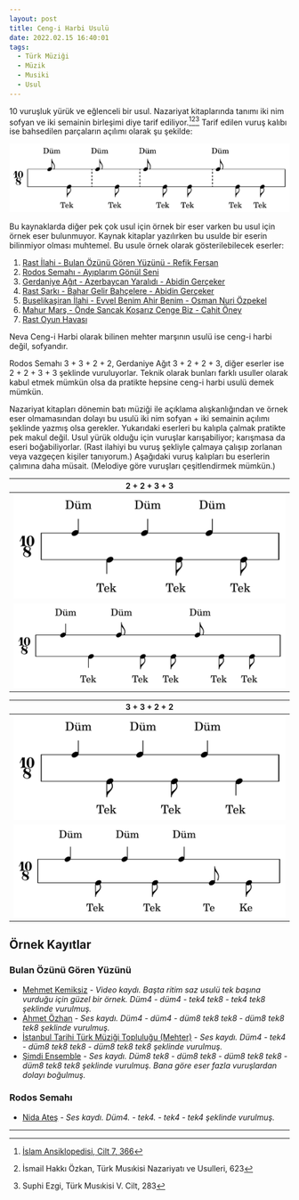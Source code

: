 ```yaml
---
layout: post
title: Ceng-i Harbi Usulü
date: 2022.02.15 16:40:01
tags:
  - Türk Müziği
  - Müzik
  - Musiki
  - Usul
---
```


10 vuruşluk yürük ve eğlenceli bir usul. Nazariyat kitaplarında tanımı iki nim sofyan ve iki semainin birleşimi diye tarif ediliyor.[^1][^2][^3] Tarif edilen vuruş kalıbı ise bahsedilen parçaların açılımı olarak şu şekilde:

![Düm8 tek8 düm8 tek8 düm8 tek8 tek8 düm8 tek8 tek8](/assets/images/10_8_ceng_i_harbi_nazariyat.png)

Bu kaynaklarda diğer pek çok usul için örnek bir eser varken bu usul için örnek eser bulunmuyor. Kaynak kitaplar yazılırken bu usulde bir eserin bilinmiyor olması muhtemel. Bu usule örnek olarak gösterilebilecek eserler:

1. [Rast İlahi - Bulan Özünü Gören Yüzünü - Refik Fersan](https://divanmakam.com/attachments/bulan-ozunu-goren-yuzunu-bir-yuzu-dahi-refik-fersan-tanburi-rast-v1-pdf.13585/)
2. [Rodos Semahı - Ayıplarım Gönül Seni](https://www.baglamaci.com/muzik/thm/halk_notalar/rodos%20semah%C4%B1%20(1).pdf)
3. [Gerdaniye Ağıt - Azerbaycan Yaralıdı - Abidin Gerçeker](https://divanmakam.com/attachments/azerbaycan-yaralidi-abidin-gerceker-doktor-gerdaniye-v1-pdf.5051/)
4. [Rast Şarkı - Bahar Gelir Bahçelere - Abidin Gerçeker](https://divanmakam.com/attachments/bahar-gelir-bahcelere-guller-acar-guller-acar-raks-abidin-gerceker-doktor-rast-v1-pdf.5343/)
5. [Buselikaşiran İlahi - Evvel Benim Ahir Benim - Osman Nuri Özpekel](https://divanmakam.com/attachments/evvel-benim-ahir-benim-canlara-can-olan-benim-osman-nuri-ozpekel-udi-buselik-asiran-v1-pdf.20889/)
6. [Mahur Marş - Önde Sancak Koşarız Cenge Biz - Cahit Öney](https://divanmakam.com/attachments/onde-sancak-kosariz-cenge-biz-cahit-oney-doktor-mahur-v1-pdf.43421/)
7. [Rast Oyun Havası](https://divanmakam.com/attachments/oyun-havasi-belirsiz-rast-v1-pdf.65343/)

Neva Ceng-i Harbi olarak bilinen mehter marşının usulü ise ceng-i harbi değil, sofyandır.

Rodos Semahı 3 + 3 + 2 + 2, Gerdaniye Ağıt 3 + 2 + 2 + 3, diğer eserler ise 2 + 2 + 3 + 3 şeklinde vuruluyorlar. Teknik olarak bunları farklı usuller olarak kabul etmek mümkün olsa da pratikte hepsine ceng-i harbi usulü demek mümkün.

Nazariyat kitapları dönemin batı müziği ile açıklama alışkanlığından ve örnek eser olmamasından dolayı bu usulü iki nim sofyan + iki semainin açılımı şeklinde yazmış olsa gerekler. Yukarıdaki eserleri bu kalıpla çalmak pratikte pek makul değil. Usul yürük olduğu için vuruşlar karışabiliyor; karışmasa da eseri boğabiliyorlar. (Rast ilahiyi bu vuruş şekliyle çalmaya çalışıp zorlanan veya vazgeçen kişiler tanıyorum.) Aşağıdaki vuruş kalıpları bu eserlerin çalımına daha müsait. (Melodiye göre vuruşları çeşitlendirmek mümkün.)

2 + 2 + 3 + 3                                                                                 |
:--------------------------------------------------------------------------------------------:|
![Düm4 tek4 düm4 tek8 düm4 tek8](/assets/images/10_8_ceng_i_harbi.png)                        |
![Düm4 tek4 düm8 tek8 tek8 düm8 tek8 tek8](/assets/images/10_8_ceng_i_harbi_alternatif_1.png) |

3 + 3 + 2 + 2                                                                          |
:-------------------------------------------------------------------------------------:|
![Düm4 tek8 düm4 tek8 düm4 tek4](/assets/images/10_8_ceng_i_harbi_alternatif_2.png)    |
![Düm4 tek8 düm4 tek8 düm4 te8 ke8](/assets/images/10_8_ceng_i_harbi_alternatif_3.png) |

## Örnek Kayıtlar

### Bulan Özünü Gören Yüzünü

- [Mehmet Kemiksiz](https://www.youtube.com/watch?v=trie98uH8H8) - _Video kaydı. Başta ritim saz usulü tek başına vurduğu için güzel bir örnek. Düm4 - düm4 - tek4 tek8 - tek4 tek8 şeklinde vurulmuş._
- [Ahmet Özhan](https://www.youtube.com/watch?v=2cbbiBmatx0) - _Ses kaydı. Düm4 - düm4 - düm8 tek8 tek8 - düm8 tek8 tek8 şeklinde vurulmuş._
- [İstanbul Tarihi Türk Müziği Topluluğu (Mehter)](https://www.youtube.com/watch?v=Cc16l-6gLzE) - _Ses kaydı. Düm4 - tek4 - düm8 tek8 tek8 - düm8 tek8 tek8 şeklinde vurulmuş._
- [Şimdi Ensemble](https://www.youtube.com/watch?v=Qcs3BcRrmHg) - _Ses kaydı. Düm8 tek8 - düm8 tek8 - düm8 tek8 tek8 - düm8 tek8 tek8 şeklinde vurulmuş. Bana göre eser fazla vuruşlardan dolayı boğulmuş._

### Rodos Semahı

- [Nida Ateş](https://www.youtube.com/watch?v=UfAxD1OGWPE) - _Ses kaydı. Düm4. - tek4. - tek4 - tek4 şeklinde vurulmuş._

---

[^1]: [İslam Ansiklopedisi, Cilt 7, 366](https://cdn2.islamansiklopedisi.org.tr/dosya/7/C07002783.pdf)
[^2]: İsmail Hakkı Özkan, Türk Musıkisi Nazariyatı ve Usulleri, 623
[^3]: Suphi Ezgi, Türk Musıkisi V. Cilt, 283
